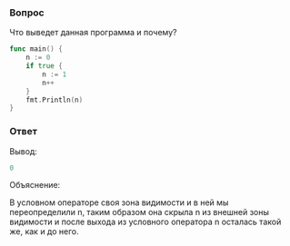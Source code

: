 ### Вопрос

Что выведет данная программа и почему?
```go
func main() {
    n := 0
    if true {
        n := 1
        n++
    }
    fmt.Println(n)
}
```

### Ответ

Вывод:

```go
0
```

Объяснение:

В условном операторе своя зона видимости и в ней мы переопределили n, таким
образом она скрыла n из внешней зоны видимости и после выхода из условного
оператора n осталась такой же, как и до него.